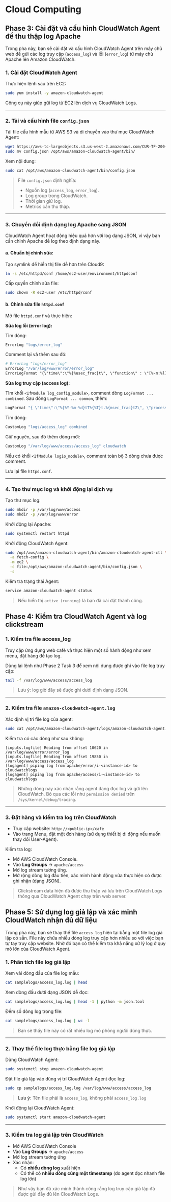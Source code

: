 # Cloud Computing

## Phase 3: Cài đặt và cấu hình CloudWatch Agent để thu thập log Apache

Trong pha này, bạn sẽ cài đặt và cấu hình CloudWatch Agent trên máy chủ web để gửi các log truy cập (`access_log`) và lỗi (`error_log`) từ máy chủ Apache lên Amazon CloudWatch.

### 1. Cài đặt CloudWatch Agent

Thực hiện lệnh sau trên EC2:

```bash
sudo yum install -y amazon-cloudwatch-agent
```

Công cụ này giúp gửi log từ EC2 lên dịch vụ CloudWatch Logs.

---

### 2. Tải và cấu hình file `config.json`

Tải file cấu hình mẫu từ AWS S3 và di chuyển vào thư mục CloudWatch Agent:

```bash
wget https://aws-tc-largeobjects.s3.us-west-2.amazonaws.com/CUR-TF-200-ACCAP4-1-91575/capstone-4-clickstream/s3/config.json
sudo mv config.json /opt/aws/amazon-cloudwatch-agent/bin/
```

Xem nội dung:

```bash
sudo cat /opt/aws/amazon-cloudwatch-agent/bin/config.json
```

> File `config.json` định nghĩa:
>
> - Nguồn log (`access_log`, `error_log`).
> - Log group trong CloudWatch.
> - Thời gian giữ log.
> - Metrics cần thu thập.

---

### 3. Chuyển đổi định dạng log Apache sang JSON

CloudWatch Agent hoạt động hiệu quả hơn với log dạng JSON, vì vậy bạn cần chỉnh Apache để log theo định dạng này.

#### a. Chuẩn bị chỉnh sửa:

Tạo symlink để hiển thị file dễ hơn trên Cloud9:

```bash
ln -s /etc/httpd/conf /home/ec2-user/environment/httpdconf
```

Cấp quyền chỉnh sửa file:

```bash
sudo chown -R ec2-user /etc/httpd/conf
```

#### b. Chỉnh sửa file `httpd.conf`

Mở file `httpd.conf` và thực hiện:

**Sửa log lỗi (error log):**

Tìm dòng:

```apache
ErrorLog "logs/error_log"
```

Comment lại và thêm sau đó:

```apache
# ErrorLog "logs/error_log"
ErrorLog "/var/log/www/error/error_log"
ErrorLogFormat "{\"time\":\"%{%usec_frac}t\", \"function\" : \"[%-m:%l]\", \"process\" : \"[pid%P]\" ,\"message\" : \"%M\"}"
```

**Sửa log truy cập (access log):**

Tìm khối `<IfModule log_config_module>`, comment dòng `LogFormat ... combined`. Sau dòng `LogFormat ... common`, thêm:

```apache
LogFormat "{ \"time\":\"%{%Y-%m-%d}tT%{%T}t.%{msec_frac}tZ\", \"process\":\"%D\", \"filename\":\"%f\", \"remoteIP\":\"%a\", \"host\":\"%V\", \"request\":\"%U\", \"query\":\"%q\",\"method\":\"%m\", \"status\":\"%>s\", \"userAgent\":\"%{User-agent}i\",\"referer\":\"%{Referer}i\"}" cloudwatch
```

Tìm dòng:

```apache
CustomLog "logs/access_log" combined
```

Giữ nguyên, sau đó thêm dòng mới:

```apache
CustomLog "/var/log/www/access/access_log" cloudwatch
```

Nếu có khối `<IfModule logio_module>`, comment toàn bộ 3 dòng chưa được comment.

Lưu lại file `httpd.conf`.

---

### 4. Tạo thư mục log và khởi động lại dịch vụ

Tạo thư mục log:

```bash
sudo mkdir -p /var/log/www/access
sudo mkdir -p /var/log/www/error
```

Khởi động lại Apache:

```bash
sudo systemctl restart httpd
```

Khởi động CloudWatch Agent:

```bash
sudo /opt/aws/amazon-cloudwatch-agent/bin/amazon-cloudwatch-agent-ctl \
  -a fetch-config \
  -m ec2 \
  -c file:/opt/aws/amazon-cloudwatch-agent/bin/config.json \
  -s
```

Kiểm tra trạng thái Agent:

```bash
service amazon-cloudwatch-agent status
```

> Nếu hiển thị `active (running)` là bạn đã cài đặt thành công.

## Phase 4: Kiểm tra CloudWatch Agent và log clickstream

### 1. Kiểm tra file access_log

Truy cập ứng dụng web café và thực hiện một số hành động như xem menu, đặt hàng để tạo log.

Dùng lại lệnh như Phase 2 Task 3 để xem nội dung được ghi vào file log truy cập:

```bash
tail -f /var/log/www/access/access_log
```

> Lưu ý: log giờ đây sẽ được ghi dưới định dạng JSON.

---

### 2. Kiểm tra file `amazon-cloudwatch-agent.log`

Xác định vị trí file log của agent:

```bash
sudo cat /opt/aws/amazon-cloudwatch-agent/logs/amazon-cloudwatch-agent.log
```

Kiểm tra có các dòng như sau không:

```text
[inputs.logfile] Reading from offset 10620 in /var/log/www/error/error_log
[inputs.logfile] Reading from offset 19850 in /var/log/www/access/access_log
[logagent] piping log from apache/error/i-<instance-id> to cloudwatchlogs
[logagent] piping log from apache/access/i-<instance-id> to cloudwatchlogs
```

> Những dòng này xác nhận rằng agent đang đọc log và gửi lên CloudWatch. Bỏ qua các lỗi như `permission denied` trên `/sys/kernel/debug/tracing`.

---

### 3. Đặt hàng và kiểm tra log trên CloudWatch

- Truy cập website: `http://<public-ip>/cafe`
- Vào trang Menu, đặt một đơn hàng (sử dụng thiết bị di động nếu muốn thay đổi User-Agent).

Kiểm tra log:

- Mở AWS CloudWatch Console.
- Vào **Log Groups** → `apache/access`
- Mở log stream tương ứng.
- Mở rộng dòng log đầu tiên, xác minh hành động vừa thực hiện có được ghi nhận (dạng JSON).

> Clickstream data hiện đã được thu thập và lưu trên CloudWatch Logs thông qua CloudWatch Agent chạy trên web server.

## Phase 5: Sử dụng log giả lập và xác minh CloudWatch nhận đủ dữ liệu

Trong pha này, bạn sẽ thay thế file `access_log` hiện tại bằng một file log giả lập có sẵn. File này chứa nhiều dòng log truy cập hơn nhiều so với việc bạn tự tay truy cập website. Nhờ đó bạn có thể kiểm tra khả năng xử lý log ở quy mô lớn của CloudWatch Agent.

### 1. Phân tích file log giả lập

Xem vài dòng đầu của file log mẫu:

```bash
cat samplelogs/access_log.log | head
```

Xem dòng đầu dưới dạng JSON dễ đọc:

```bash
cat samplelogs/access_log.log | head -1 | python -m json.tool
```

Đếm số dòng log trong file:

```bash
cat samplelogs/access_log.log | wc -l
```

> Bạn sẽ thấy file này có rất nhiều log mô phỏng người dùng thực.

---

### 2. Thay thế file log thực bằng file log giả lập

Dừng CloudWatch Agent:

```bash
sudo systemctl stop amazon-cloudwatch-agent
```

Đặt file giả lập vào đúng vị trí CloudWatch Agent đọc log:

```bash
sudo cp samplelogs/access_log.log /var/log/www/access/access_log
```

> **Lưu ý:** Tên file phải là `access_log`, không phải `access_log.log`

Khởi động lại CloudWatch Agent:

```bash
sudo systemctl start amazon-cloudwatch-agent
```

---

### 3. Kiểm tra log giả lập trên CloudWatch

- Mở AWS CloudWatch Console
- Vào **Log Groups** → `apache/access`
- Mở log stream tương ứng
- Xác nhận:
  - Có **nhiều dòng log** xuất hiện
  - Có thể có **nhiều dòng cùng một timestamp** (do agent đọc nhanh file log lớn)

> Như vậy bạn đã xác minh thành công rằng log truy cập giả lập đã được gửi đầy đủ lên CloudWatch Logs.
